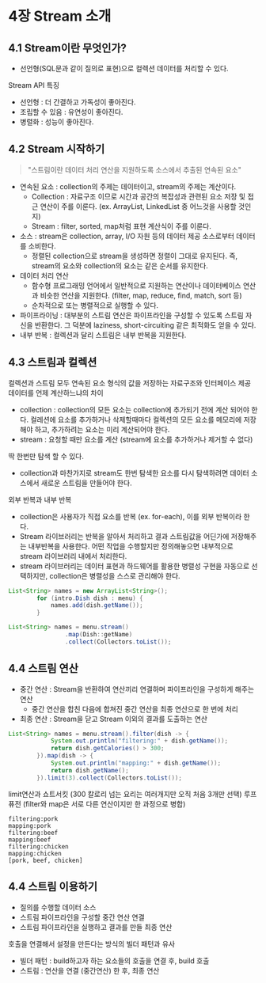 # 4장 Stream 소개

## 4.1 Stream이란 무엇인가?
* 선언형(SQL문과 같이 질의로 표현)으로 컬렉션 데이터를 처리할 수 있다.

Stream API 특징
* 선언형 : 더 간결하고 가독성이 좋아진다.
* 조립할 수 있음 : 유연성이 좋아진다.
* 병렬화 : 성능이 좋아진다.

## 4.2 Stream 시작하기

> "스트림이란 데이터 처리 연산을 지원하도록 소스에서 추출된 연속된 요소"  

* 연속된 요소 : collection의 주제는 데이터이고, stream의 주제는 계산이다.
    * Collection : 자료구조 이므로 시간과 공간의 복잡성과 관련된 요소 저장 및 접근 연산이 주를 이룬다. (ex. ArrayList, LinkedList 중 어느것을 사용할 것인지)
    * Stream : filter, sorted, map처럼 표현 계산식이 주를 이룬다.
* 소스 : stream은 collection, array, I/O 자원 등의 데이터 제공 소스로부터 데이터를 소비한다.
    * 정렬된 collection으로 stream을 생성하면 정렬이 그대로 유지된다. 즉, stream의 요소와 collection의 요소는 같은 순서를 유지한다.
* 데이터 처리 연산
    * 함수형 프로그래밍 언어에서 일반적으로 지원하는 연산이나 데이터베이스 연산과 비슷한 연산을 지원한다. (filter, map, reduce, find, match, sort 등)
    * 순차적으로 또는 병렬적으로 실행할 수 있다.
* 파이프라이닝 : 대부분의 스트림 연산은 파이프라인을 구성할 수 있도록 스트림 자신을 반환한다. 그 덕분에 laziness, short-circuiting 같은 최적화도 얻을 수 있다.
* 내부 반복 : 컬렉션과 달리 스트림은 내부 반복을 지원한다.

## 4.3 스트림과 컬렉션
    
컬렉션과 스트림 모두 연속된 요소 형식의 값을 저장하는 자료구조와 인터페이스 제공
데이터를 언제 계산하느냐의 차이
* collection : collection의 모든 요소는 collection에 추가되기 전에 계산 되어야 한다. 컬레션에 요소를 추가하거나 삭제할때마다 컬렉션의 모든 요소를 메모리에 저장해야 하고, 추가하려는 요소는 미리 계산되어야 한다.
* stream : 요청할 때만 요소를 계산 (stream에 요소를 추가하거나 제거할 수 없다) 

딱 한번만 탐색 할 수 있다.
* collection과 마찬가지로 stream도 한번 탐색한 요소를 다시 탐색하려면 데이터 소스에서 새로운 스트림을 만들어야 한다.

외부 반복과 내부 반복
* collection은 사용자가 직접 요소를 반복 (ex. for-each), 이를 외부 반복이라 한다.
* Stream 라이브러리는 반복을 알아서 처리하고 결과 스트림값을 어딘가에 저장해주는 내부반복을 사용한다. 어떤 작업을 수행할지만 정의해놓으면 내부적으로 stream 라이브러리 내에서 처리한다.
* stream 라이브러리는 데이터 표현과 하드웨어를 활용한 병렬성 구현을 자동으로 선택하지만, collection은 병렬성을 스스로 관리해야 한다.
~~~java
List<String> names = new ArrayList<String>();
        for (intro.Dish dish : menu) {
            names.add(dish.getName());
        }
~~~

~~~java
List<String> names = menu.stream()
                .map(Dish::getName)
                .collect(Collectors.toList());
~~~

## 4.4 스트림 연산

* 중간 연산 : Stream을 반환하여 연산끼리 연결하며 파이프라인을 구성하게 해주는 연산
    * 중간 연산을 합친 다음에 합쳐진 중간 연산을 최종 연산으로 한 번에 처리
* 최종 연산 : Stream을 닫고 Stream 이외의 결과를 도출하는 연산

~~~java
List<String> names = menu.stream().filter(dish -> {
            System.out.println("filtering:" + dish.getName());
            return dish.getCalories() > 300;
        }).map(dish -> {
            System.out.println("mapping:" + dish.getName());
            return dish.getName();
        }).limit(3).collect(Collectors.toList());
~~~
limit연산과 쇼트서킷 (300 칼로리 넘는 요리는 여러개지만 오직 처음 3개만 선택)
루프 퓨전 (filter와 map은 서로 다른 연산이지만 한 과정으로 병합)
```
filtering:pork
mapping:pork
filtering:beef
mapping:beef
filtering:chicken
mapping:chicken
[pork, beef, chicken]
```  
## 4.4 스트림 이용하기

* 질의를 수행할 데이터 소스
* 스트림 파이프라인을 구성할 중간 연산 연결
* 스트림 파이프라인을 실행하고 결과를 만들 최종 연산

호출을 연결해서 설정을 만든다는 방식의 빌더 패턴과 유사
* 빌더 패턴 : build하고자 하는 요소들의 호출을 연결 후, build 호출
* 스트림 : 연산을 연결 (중간연산) 한 후, 최종 연산



